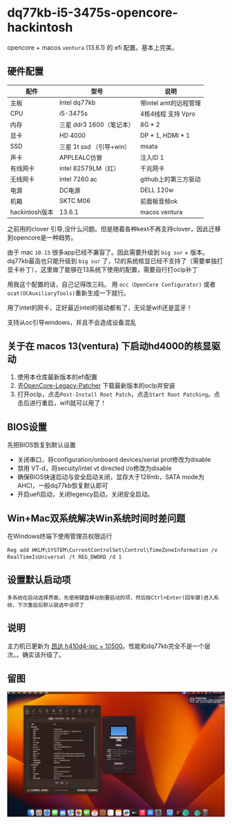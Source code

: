 # dq77kb-i5-3475s-opencore-hackintosh

opencore + macos `ventura` (13.6.1) 的 efi 配置。基本上完美。

## 硬件配置

| 配件           | 型号                 | 说明               |
|--------------|--------------------|------------------|
| 主板           | Intel dq77kb       | 带intel amt的远程管理  |
| CPU          | i5-3475s           | 4核4线程    支持 Vpro |
| 内存           | 三星 ddr3 1600（笔记本）  | 8G * 2           |
| 显卡           | HD 4000            | DP * 1, HDMI * 1 |
| SSD          | 三星 1t ssd （引导+win） | msata            |
| 声卡           | APPLEALC仿冒         | 注入ID 1           |
| 有线网卡         | intel 82579LM（红）   | 千兆网卡             |
| 无线网卡         | intel 7260 ac      | github上的第三方驱动    |
| 电源           | DC电源               | DELL 120w        |
| 机箱           | SKTC M06           | 前面板音频ok          |
| hackintosh版本 | 13.6.1             | macos ventura    |

之前用的clover 引导,没什么问题。但是随着各种kext不再支持clover，因此迁移到opencore是一种趋势。

由于 mac `10.15` 很多app已经不兼容了。因此需要升级到 `big sur` + 版本。dq77kb最高也只能升级到 `big sur`
了，12的系统核显已经不支持了（需要单独打显卡补丁），这里做了能够在13系统下使用的配置，需要自行打oclp补丁

用我这个配置的话，自己记得改三码。 用 `occ（OpenCore Configurator)` 或者 `ocat(OCAuxiliaryTools)`重新生成一下就行。

用了intel的网卡，正好最近intel的驱动都有了，无论是wifi还是蓝牙！

支持从oc引导windows，并且不会造成设备混乱

## 关于在 macos 13(ventura) 下启动hd4000的核显驱动

1. 使用本仓库最新版本的efi配置
2. 去[OpenCore-Legacy-Patcher](https://github.com/dortania/OpenCore-Legacy-Patcher/releases/latest) 下载最新版本的oclp并安装
3. 打开oclp，点击`Post-Install Root Patch`，点击`Start Root Patching`。点击后进行重启，wifi就可以用了！

## BIOS设置

先把BIOS恢复到默认设置

+ 关闭串口，将configuration/onboard devices/serial prot修改为disable
+ 禁用 VT-d，将secuity/intel vt directed i/o修改为disable
+ 确保BIOS快速启动与安全启动关闭，显存大于128mb，SATA mode为AHCI，一般dq77kb恢复默认即可
+ 开启uefi启动，关闭legency启动，关闭安全启动。

## Win+Mac双系统解决Win系统时间时差问题

在Windows终端下使用管理员权限运行

```
Reg add HKLM\SYSTEM\CurrentControlSet\Control\TimeZoneInformation /v RealTimeIsUniversal /t REG_DWORD /d 1
```

## 设置默认启动项

    多系统在启动选择界面，先使用键盘移动到要启动的项，然后按Ctrl+Enter(回车键)进入系统，下次重启后默认就选中该项了

## 说明

主力机已更新为 [昂达 h410d4-ipc + 10500](https://github.com/scjtqs2/Hackintosh_ONDA-H410D4-IPC_15-10500_UDH630.git)。性能和dq77kb完全不是一个层次。。确实该升级了。

## 留图
![img.png](img.png)
